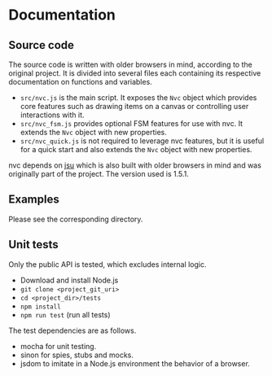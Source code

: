 # Documentation

## Source code

The source code is written with older browsers in mind, according to the
original project. It is divided into several files each containing its
respective documentation on functions and variables.
- `src/nvc.js` is the main script. It exposes the `Nvc` object which provides
core features such as drawing items on a canvas or controlling user interactions
with it.
- `src/nvc_fsm.js` provides optional FSM features for use with nvc. It extends
the `Nvc` object with new properties.
- `src/nvc_quick.js` is not required to leverage nvc features, but it is useful
for a quick start and also extends the `Nvc` object with new properties.

nvc depends on [jsu](https://github.com/arlogy/jsu) which is also built with
older browsers in mind and was originally part of the project. The version used
is 1.5.1.

## Examples

Please see the corresponding directory.

## Unit tests

Only the public API is tested, which excludes internal logic.
- Download and install Node.js
- `git clone <project_git_uri>`
- `cd <project_dir>/tests`
- `npm install`
- `npm run test` (run all tests)

The test dependencies are as follows.
- mocha for unit testing.
- sinon for spies, stubs and mocks.
- jsdom to imitate in a Node.js environment the behavior of a browser.

